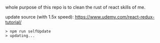 whole purpose of this repo is to clean the rust of react skills of me.

update source (with 1.5x speed): https://www.udemy.com/react-redux-tutorial/

```
> npm run selfUpdate
> updating...
```
